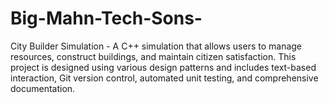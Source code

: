 # Big-Mahn-Tech-Sons-
City Builder Simulation - A C++ simulation that allows users to manage resources, construct buildings, and maintain citizen satisfaction. This project is designed using various design patterns and includes text-based interaction, Git version control, automated unit testing, and comprehensive documentation.

